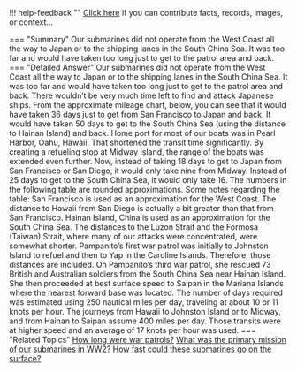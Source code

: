 !!! help-feedback ""
    <a href="/feedback/" data-feedback-link>Click here</a>
    if you can contribute facts, records, images, or context…

<a id="summary"></a>
=== "Summary"
    Our submarines did not operate from the West Coast all the way to Japan or to the shipping lanes in the South China Sea. It was too far and would have taken too long just to get to the patrol area and back.
=== "Detailed Answer"
    Our submarines did not operate from the West Coast all the way to Japan or to the shipping lanes in the South China Sea. It was too far and would have taken too long just to get to the patrol area and back. There wouldn’t be very much time left to find and attack Japanese ships. From the approximate mileage chart, below, you can see that it would have taken 36 days just to get from San Francisco to Japan and back. It would have taken 50 days to get to the South China Sea (using the distance to Hainan Island) and back.
    Home port for most of our boats was in Pearl Harbor, Oahu, Hawaii. That shortened the transit time significantly. By creating a refueling stop at Midway Island, the range of the boats was extended even further. Now, instead of taking 18 days to get to Japan from San Francisco or San Diego, it would only take nine from Midway. Instead of 25 days to get to the South China Sea, it would only take 16.
    The numbers in the following table are rounded approximations. Some notes regarding the table:
    San Francisco is used as an approximation for the West Coast. The distance to Hawaii from San Diego is actually a bit greater than that from San Francisco.
    Hainan Island, China is used as an approximation for the South China Sea. The distances to the Luzon Strait and the Formosa (Taiwan) Strait, where many of our attacks were concentrated, were somewhat shorter.
    Pampanito’s first war patrol was initially to Johnston Island to refuel and then to Yap in the Caroline Islands. Therefore, those distances are included.
    On Pampanito’s third war patrol, she rescued 73 British and Australian soldiers from the South China Sea near Hainan Island. She then proceeded at best surface speed to Saipan in the Mariana Islands where the nearest forward base was located.
    The number of days required was estimated using 250 nautical miles per day, traveling at about 10 or 11 knots per hour. The journeys from Hawaii to Johnston Island or to Midway, and from Hainan to Saipan assume 400 miles per day. Those transits were at higher speed and an average of 17 knots per hour was used.
=== "Related Topics"
    [How long were war patrols?](how-long-were-war-patrols.md#summary)
    [What was the primary mission of our submarines in WW2?](what-was-the-primary-mission-of-our-submarines-in-ww2.md#summary)
    [How fast could these submarines go on the surface?](how-fast-could-these-submarines-go-on-the-surface.md#summary)
